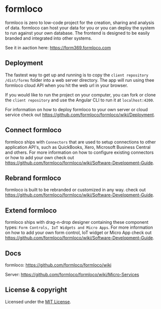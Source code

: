 # formloco

formloco is zero to low-code project for the creation, sharing and analysis of data. formloco can host your data for you or you can deploy the system to run against your own database. The frontend is designed to be easily branded and integrated into other systems.

See it in aaction here: https://form369.formloco.com

## Deployment

The fastest way to get up and running is to copy the `client repository /dist/forms` folder into a web server directory. The app will run using thee formloco cloud API when you hit the web url in your browser.

If you would like to run the project on your computer, you can fork or clone the `client repository` and use the Angular CLI to run it at `localhost:4200`.

For information on how to deploy formloco to your own server or cloud service check out https://github.com/formloco/formloco/wiki/Deployment.

## Connect formloco

formloco ships with `Connectors` that are used to setup connections to other application API's, such as QuickBooks, Xero, Microsoft Business Central and others. For more information on how to configure existing connectors or how to add your own check out https://github.com/formloco/formloco/wiki/Software-Development-Guide.

## Rebrand formloco

formloco is built to be rebranded or customized in any way. check out https://github.com/formloco/formloco/wiki/Software-Development-Guide. 

## Extend formloco

formloco ships with drag-n-drop designer containing these component types: `Form Controls, IoT Widgets and Micro Apps`. For more information on how to add your own form control, IoT widget or Micro App check out https://github.com/formloco/formloco/wiki/Software-Development-Guide.


## Docs

formloco: https://github.com/formloco/formloco/wiki

Server: https://github.com/formloco/formloco/wiki/Micro-Services

## License & copyright

Licensed under the [MIT License](LICENSE).
